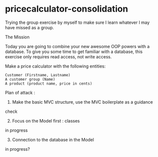 # pricecalculator-consolidation
Trying the group exercise by myself to make sure I learn whatever I may have missed as a group.

The Mission

Today you are going to combine your new awesome OOP powers with a database. To give you some time to get familiar with a database, this exercise only requires read access, not write access.

Make a price calculator with the following entities:

    Customer (Firstname, Lastname)
    A customer group (Name)
    A product (product name, price in cents)


Plan of attack :

1. Make the basic MVC structure, use the MVC boilerplate as a guidance

check

2. Focus on the Model first : classes

in progress

3. Connection to the database in the Model

in progress?
